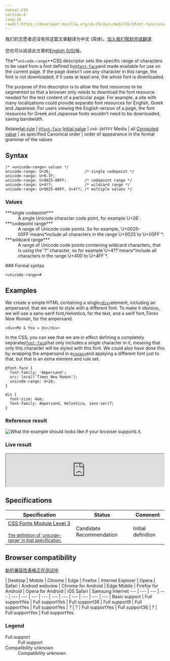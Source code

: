 ```yaml
---
manual:CSS
version:0
lang:zh
rawUrl:https://developer.mozilla.org/zh-CN/docs/Web/CSS/@font-face/unicode-range
---
```




<bdi>我们的志愿者还没有将这篇文章翻译为<bdi>中文 (简体)</bdi>。[加入我们帮助完成翻译](%32494 "")<br></br>您也可以阅读此文章的[English (US)](%32495 "")版。</bdi>






The**`unicode-range`**CSS descriptor sets the specific range of characters to be used from a font defined by[`@font-face`](%26965 "The @font-face CSS at-rule allows authors to specify fonts (online url(), and locally local()), to display text on their web pages. By allowing authors to provide their own fonts, @font-face eliminates the need to depend on the limited number of fonts users have installed on their computers. By allowing authors to access users fonts, @font-face eliminates the dependencies of having internet access, as well as downloading the font's resources locally. These seemingly contrasting options empower developers to take advantage of the users settings in order to provide a seamless typographical experience. The @font-face at-rule may be used not only at the top level of a CSS, but also inside any CSS conditional-group at-rule.")and made available for use on the current page. If the page doesn&#39;t use any character in this range, the font is not downloaded; if it uses at least one, the whole font is downloaded.



The purpose of this descriptor is to allow the font resources to be segmented so that a browser only needs to download the font resource needed for the text content of a particular page. For example, a site with many localizations could provide separate font resources for English, Greek and Japanese. For users viewing the English version of a page, the font resources for Greek and Japanese fonts wouldn&#39;t need to be downloaded, saving bandwidth.


Related[at-rule](%4443 "") | [`@font-face`](%26965 "The @font-face CSS at-rule allows authors to specify fonts (online url(), and locally local()), to display text on their web pages. By allowing authors to provide their own fonts, @font-face eliminates the need to depend on the limited number of fonts users have installed on their computers. By allowing authors to access users fonts, @font-face eliminates the dependencies of having internet access, as well as downloading the font's resources locally. These seemingly contrasting options empower developers to take advantage of the users settings in order to provide a seamless typographical experience. The @font-face at-rule may be used not only at the top level of a CSS, but also inside any CSS conditional-group at-rule.") 
[Initial value](%28552 "") | `U+0-10FFFF` 
Media | all 
[Computed value](%28556 "") | as specified 
Canonical order | order of appearance in the formal grammar of the values 


## Syntax<a name="Syntax"></a>

```
/* <unicode-range> values */
unicode-range: U+26;               /* single codepoint */
unicode-range: U+0-7F;
unicode-range: U+0025-00FF;        /* codepoint range */
unicode-range: U+4??;              /* wildcard range */
unicode-range: U+0025-00FF, U+4??; /* multiple values */
```

### Values<a name="Values"></a>
<dl><dt id=''>***single codepoint***</dt><dd>A single Unicode character code point, for example`U+26`.</dd><dt id=''>***codepoint range***</dt><dd>A range of Unicode code points. So for example,`U+0025-00FF`means*include all characters in the range`U+0025`to`U+00FF`*.</dd><dt id=''>***wildcard range***</dt><dd>A range of Unicode code points containing wildcard characters, that is using the`'?'`character, so for example`U+4??`means*include all characters in the range`U+400`to`U+4FF`*.</dd></dl>
### Formal syntax<a name="Formal_syntax"></a>

```
<unicode-range>#
```

## Examples<a name="Examples"></a>


We create a simple HTML containing a single[`<div>`](%24289 "The HTML Content Division element (<div>) is the generic container for flow content. It has no effect on the content or layout until styled using CSS.")element, including an ampersand, that we want to style with a different font. To make it obvious, we will use a sans-serif font,*Helvetica*, for the text, and a serif font,*Times New Roman*, for the ampersand.


```
<div>Me & You = Us</div>
```



In the CSS, you can see that we are in effect defining a completely separate[`@font-face`](%26965 "The @font-face CSS at-rule allows authors to specify fonts (online url(), and locally local()), to display text on their web pages. By allowing authors to provide their own fonts, @font-face eliminates the need to depend on the limited number of fonts users have installed on their computers. By allowing authors to access users fonts, @font-face eliminates the dependencies of having internet access, as well as downloading the font's resources locally. These seemingly contrasting options empower developers to take advantage of the users settings in order to provide a seamless typographical experience. The @font-face at-rule may be used not only at the top level of a CSS, but also inside any CSS conditional-group at-rule.")that only includes a single character in it, meaning that only this character will be styled with this font. We could also have done this by wrapping the ampersand in a[`<span>`](%13247 "The HTML <span> element is a generic inline container for phrasing content, which does not inherently represent anything. It can be used to group elements for styling purposes (using the class or id attributes), or because they share attribute values, such as lang.")and applying a different font just to that, but that is an extra element and rule set.


```
@font-face {
  font-family: 'Ampersand';
  src: local('Times New Roman');
  unicode-range: U+26;
}

div {
  font-size: 4em;
  font-family: Ampersand, Helvetica, sans-serif;	
}
```

### Reference result<a name="Reference_result"></a>


![What the example should looks like if your browser supports it.](%32489.png "")


### Live result<a name="Live_result"></a>


<iframe src='https://mdn.mozillademos.org/en-US/docs/Web/CSS/@font-face/unicode-range$samples/Examples?revision=1366554' width='500' height='104'></iframe>




## Specifications<a name="Specifications"></a>

Specification | Status | Comment 
 ---  |  ---  |  ---  | 
[CSS Fonts Module Level 3<br></br><small>The definition of &#39;unicode-range&#39; in that specification.</small>](%30191 "") | Candidate Recommendation | Initial definition 


## Browser compatibility<a name="Browser_compatibility"></a>
[新的兼容性表格正在测试中<i></i>](%3360 "")

 | <abbr>Desktop<i></i></abbr> | <abbr>Mobile<i></i></abbr> 
 | <abbr>Chrome<i></i></abbr> | <abbr>Edge<i></i></abbr> | <abbr>Firefox<i></i></abbr> | <abbr>Internet Explorer<i></i></abbr> | <abbr>Opera<i></i></abbr> | <abbr>Safari<i></i></abbr> | <abbr>Android webview<i></i></abbr> | <abbr>Chrome for Android<i></i></abbr> | <abbr>Edge Mobile<i></i></abbr> | <abbr>Firefox for Android<i></i></abbr> | <abbr>Opera for Android<i></i></abbr> | <abbr>iOS Safari<i></i></abbr> | <abbr>Samsung Internet<i></i></abbr> 
 ---  |  ---  |  ---  |  ---  |  ---  |  ---  |  ---  |  ---  |  ---  |  ---  |  ---  |  ---  |  ---  |  ---  | 
Basic support | <abbr>Full support</abbr>Yes | <abbr>Full support</abbr>Yes | <abbr>Full support</abbr>36 | <abbr>Full support</abbr>9 | <abbr>Full support</abbr>Yes | <abbr>Full support</abbr>Yes | <abbr>?</abbr> | <abbr>?</abbr> | <abbr>Full support</abbr>Yes | <abbr>Full support</abbr>36 | <abbr>?</abbr> | <abbr>Full support</abbr>Yes | <abbr>Full support</abbr>Yes 


### Legend<a name="Legend"></a>
<dl><dt id=''><abbr>Full support</abbr></dt><dd>Full support</dd><dt id=''><abbr>Compatibility unknown</abbr></dt><dd>Compatibility unknown</dd></dl>




